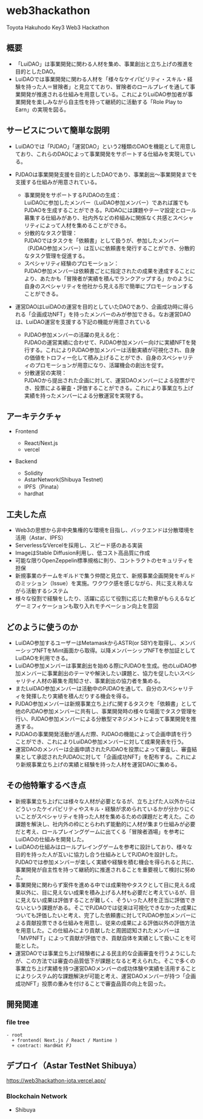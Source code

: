# web3hackathon
Toyota Hakuhodo Key3 Web3 Hackathon

## 概要
-   「LuiDAO」は事業開発に関わる人材を集め、事業創出と立ち上げの推進を目的としたDAO。
-   LuiDAOでは事業開発に関わる人材を「様々なケイパビリティ・スキル・経験を持った人＝冒険者」と見立てており、冒険者のロールプレイを通して事業開発が推進される仕組みを用意している。これによりLuiDAO参加者が事業開発を楽しみながら自主性を持って継続的に活動する「Role Play to Earn」の実現を図る。

## サービスについて簡単な説明

-   LuiDAOでは「PJDAO」「運営DAO」という2種類のDAOを機能として用意しており、これらのDAOによって事業開発をサポートする仕組みを実現している。

-   PJDAOは事業開発支援を目的としたDAOであり、事業創出～事業開発までを支援する仕組みが用意されている。
    -   事業開発をサポートするPJDAOの生成：\
        LuiDAOに参加したメンバー（LuiDAO参加メンバー）であれば誰でもPJDAOを生成することができる。PJDAOには課題やテーマ設定とロール募集する仕組みがあり、社内外などの枠組みに関係なく共感とスペシャリティによって人材を集めることができる。
    -   分散的なタスク管理：\
        PJDAOではタスクを「依頼書」として扱うが、参加したメンバー（PJDAO参加メンバー）は互いに依頼書を発行することができ、分散的なタスク管理を促進する。
    -   スペシャリティ経験のプロモーション：\
        PJDAO参加メンバーは依頼書ごとに指定されたの成果を達成することにより、あたかも「冒険者が実績を積んでランクアップする」かのように自身のスペシャリティを他社から見える形で簡単にプロモーションすることができる。

-   運営DAOはLuiDAOの運営を目的としていたDAOであり、企画成功時に得られる「企画成功NFT」を持ったメンバーのみが参加できる。なお運営DAOは、LuiDAO運営を支援する下記の機能が用意されている
    -   PJDAO参加メンバーの活躍の見える化：\
        PJDAOの運営実績に合わせて、PJDAO参加メンバー向けに実績NFTを発行する。これによりPJDAO参加メンバーは活動実績が可視化され、自身の価値をトロフィー化して積み上げることができ、自身のスペシャリティのプロモーションが用意になり、活躍機会の創出を促す。
    -   分散運営の実現：\
        PJDAOから提出された企画に対して、運営DAOメンバーによる投票ができ、投票による審査・評価することができる。これにより事業立ち上げ実績を持ったメンバーによる分散運営を実現する。
## アーキテクチャ

-   Frontend
    -   React/Next.js
    -   vercel

-   Backend
    -   Solidity
    -   AstarNetwork(Shibuya Testnet)
    -   IPFS（Pinata）
    -   hardhat

## 工夫した点
-   Web3の思想から非中央集権的な環境を目指し、バックエンドは分散環境を活用（Astar、IPFS）
-   ServerlessなVercelを採用し、スピード感のある実装
-   ImageはStable Diffusion利用し、低コスト高品質に作成
-   可能な限りOpenZeppelin標準規格に則り、コントラクトのセキュリティを担保
-   新規事業のチームをギルドで集う仲間と見立て、新規事業企画開発をギルドのミッション（Issue）を実施。ワクワク感を感じながら、共に支え称えながら活動するシステム
-   様々な役割で経験をしたり、活躍に応じて役割に応じた勲章がもらえるなどゲーミフィケーションも取り入れモチベーション向上を意図

## どのように使うのか
-   LuiDAO参加するユーザーはMetamaskからASTR(or SBY)を取得し、メンバーシップNFTをMint画面から取得。以降メンバーシップNFTを参加証としてLuiDAOを利用できる。
-   LuiDAO参加メンバーは事業創出を始める際にPJDAOを生成。他のLuiDAO参加メンバーに事業創出のテーマや解決したい課題と、協力を促したいスペシャリティ人材の募集を周知させ、事業創出の協力者を集める。
-   またLuiDAO参加メンバーは活動中のPJDAOを通して、自分のスペシャリティを発揮したり実績を積んだりする機会を得る。
-   PJDAO参加メンバーは新規事業立ち上げに関するタスクを「依頼書」として他のPJDAO参加メンバーに共有し、事業開発時の様々な場面でタスク管理を行い、PJDAO参加メンバーによる分散型マネジメントによって事業開発を推進する。
-   PJDAOの事業開発活動が進んだ際、PJDAOの機能によって企画申請を行うことができ、これによりLuiDAO参加メンバーに対して成果発表を行う。
-   運営DAOのメンバーは企画申請されたPJDAOを投票によって審査し、審査結果として承認されたPJDAOに対して「企画成功NFT」を配布する。これにより新規事業立ち上げの実績と経験を持った人材を運営DAOに集める。

## その他特筆するべき点
-   新規事業立ち上げには様々な人材が必要となるが、立ち上げた人以外からはどういったケイパビリティやスキル・経験が求められているかが分かりにくいことがスペシャリティを持った人材を集めるための課題だと考えた。この課題を解決し、社内外の枠にとらわれず能動的に人材が集まり仕組みが必要だと考え、ロールプレイングゲームに出てくる「冒険者酒場」を参考にLuiDAOの仕組みを開発した。
-   LuiDAOの仕組みはロールプレイングゲームを参考に設計しており、様々な目的を持った人が互いに協力し合う仕組みとしてPJDAOを設計した。PJDAOでは参加メンバーが楽しく実績や経験を積む機会を得られると共に、事業開発が自主性を持って継続的に推進されることを重要視して検討に努めた。
-   事業開発に関わらず案件を進める中では成果物やタスクとして目に見える成果以外に、目に見えない成果を積み上げる人材も必要だと考えているが、目に見えない成果は評価することが難しく、そういった人材を正当に評価できないという課題がある。そこでPJDAOでは従来は可視化できなかった成果についても評価したいと考え、完了した依頼書に対してPJDAO参加メンバーによる貢献投票できる仕組みを用意し、従来の成果による評価以外の評価方法を用意した。この仕組みにより貢献したと周囲認知されたメンバーは「MVPNFT」によって貢献が評価でき、貢献自体を実績として扱いことを可能とした。
-   運営DAOでは事業立ち上げ経験者による民主的な企画審査を行うようにしたが、この方法では審査の品質低下が課題となると考えられた。そこで多くの事業立ち上げ実績を持つ運営DAOメンバーの成功体験や実績を活用することによりシステム的な課題解決が可能と考え、運営DAOメンバーが持つ「企画成功NFT」投票の重みを付けることで審査品質の向上を図った。


## 開発関連

### file tree

```
- root
  + frontend( Next.js / React / Mantine )
  + contract: HardHat PJ
```

## デプロイ（Astar TestNet Shibuya）

https://web3hackathon-iota.vercel.app/

### Blockchain Network
- Shibuya